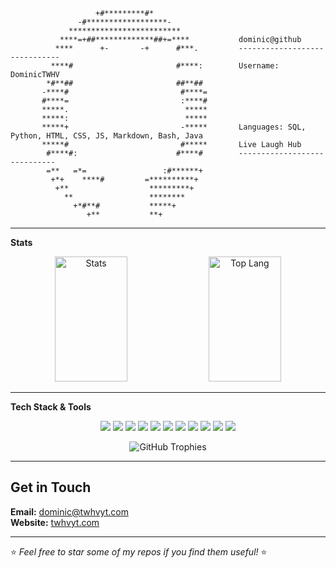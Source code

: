 
```
                   +#*********#*                   
               -#******************-               
             *************************             
           ****=+##*************##+=****           dominic@github
          ****      +-       -+      #***.         ------------------------------
         ****#                       #****:        Username: DominicTWHV
        *#**##                       ##**##        
       -****#                         #****=       
       #****=                         :****#       
       *****.                          *****       
       *****:                          *****       
       *****+                         -*****       Languages: SQL, Python, HTML, CSS, JS, Markdown, Bash, Java
       *****#                         #*****       Live Laugh Hub
        #****#:                      #****#        -----------------------------
        =**   =*=                 :#******+        
         +*+    ****#         =**********+         
          +**                  *********+          
            **                 ********            
              +*#**#           *****+              
                 +**           **+             
```

---

**Stats**
<p align="center">
  <img src="https://github-readme-stats.vercel.app/api?username=DominicTWHV&show_icons=true&theme=tokyonight" alt="Stats" width="48%" height="200px"/>
  <img src="https://github-readme-stats.vercel.app/api/top-langs/?username=DominicTWHV&layout=compact&theme=tokyonight" alt="Top Lang" width="48%" height="200px"/>
</p>

---

**Tech Stack & Tools**
<p align="center">
  <img src="https://img.shields.io/badge/Code-Python-blue?style=for-the-badge&logo=python&logoColor=white" />
  <img src="https://img.shields.io/badge/Code-Java-orange?style=for-the-badge&logo=java&logoColor=white" />
  <img src="https://img.shields.io/badge/Code-JavaScript-yellow?style=for-the-badge&logo=javascript&logoColor=white" />
  <img src="https://img.shields.io/badge/Code-HTML5-red?style=for-the-badge&logo=html5&logoColor=white" />
  <img src="https://img.shields.io/badge/Code-CSS3-blue?style=for-the-badge&logo=css3&logoColor=white" />
  <img src="https://img.shields.io/badge/Code-Bash-4EAA25?style=for-the-badge&logo=gnu-bash&logoColor=white" />
  <img src="https://img.shields.io/badge/Database-SQL-4DB33D?style=for-the-badge&logo=mysql&logoColor=white" />
  <img src="https://img.shields.io/badge/Tools-Git-red?style=for-the-badge&logo=git&logoColor=white" />
  <img src="https://img.shields.io/badge/Tools-Markdown-black?style=for-the-badge&logo=markdown&logoColor=white" />
  <img src="https://img.shields.io/badge/OS-Linux-black?style=for-the-badge&logo=linux&logoColor=white" />
  <img src="https://img.shields.io/badge/OS-Windows-0078D6?style=for-the-badge&logo=windows&logoColor=white" />
</p>

<p align="center">
  <img src="https://github-profile-trophy.vercel.app/?username=DominicTWHV&theme=tokyonight&row=1&column=7" alt="GitHub Trophies" />
</p>


---

## Get in Touch  
**Email:** dominic@twhvyt.com  
**Website:** [twhvyt.com](https://twhvyt.com)  

---

⭐️ _Feel free to star some of my repos if you find them useful!_ ⭐️
